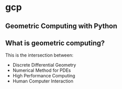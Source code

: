 # gcp
## Geometric Computing with Python


## What is geometric computing?
This is the intersection between:
* Discrete Differential Geometry
* Numerical Method for PDEs
* High Performance Computing
* Human Computer Interaction
